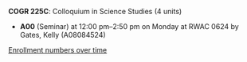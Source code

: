 **COGR 225C**: Colloquium in Science Studies (4 units)

- **A00** (Seminar) at 12:00 pm–2:50 pm on Monday at RWAC 0624 by Gates, Kelly (A08084524)

[Enrollment numbers over time](./COGR225C.tsv)
